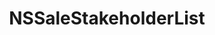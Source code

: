 ﻿---
uid: crmscript_ref_NSSaleStakeholderList
title: NSSaleStakeholderList
intellisense: Void.NSSaleStakeholderList
keywords: NSSaleStakeholderList
so.topic: reference
---
